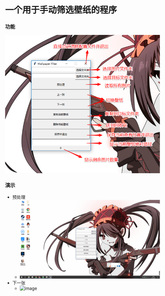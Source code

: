 # 一个用于手动筛选壁纸的程序

### 功能

![image](img_folder/snipaste20180607_224107.png)

### 演示

-   预处理
    -   ![image](img_folder/预处理_2.gif)
-   下一张
    -   ![image](img_folder/下一张_2.gif)
